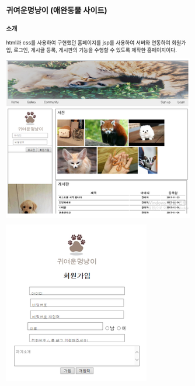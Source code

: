 ## 귀여운멍냥이 (애완동물 사이트)

### 소개
html과 css를 사용하여 구현했던 홈페이지를 jsp를 사용하여 서버와 연동하여 회원가입, 로그인,
게시글 등록, 게시판의 기능을 수행할 수 있도록 제작한 홈페이지이다.

![귀여운](https://github.com/BlackRime/RESUME/blob/master/image/MeongNyang01.PNG)

![멍냥이](https://github.com/BlackRime/RESUME/blob/master/image/MeongNyang02.PNG)
